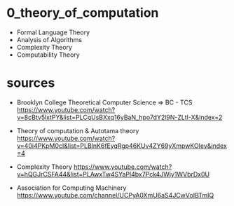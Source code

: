 # 0_theory_of_computation

* Formal Language Theory
* Analysis of Algorithms
* Complexity Theory
* Computability Theory
 

# sources

* Brooklyn College Theoretical Computer Science => BC - TCS
    https://www.youtube.com/watch?v=8cBtv5lxtPY&list=PLCqUsBXxq16yBaN_hpo7dY2l9N-ZLtI-X&index=2

* Theory of computation & Autotama theory
    https://www.youtube.com/watch?v=40i4PKpM0cI&list=PLBlnK6fEyqRgp46KUv4ZY69yXmpwKOIev&index=4

* Complexity Theory
    https://www.youtube.com/watch?v=hQGJrCSFA44&list=PLAwxTw4SYaPl4bx7Pck4JWjy1WVbrDx0U
    
* Association for Computing Machinery
    https://www.youtube.com/channel/UCPyA0XmU6aS4JCwVoIBTmIQ
